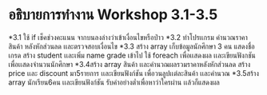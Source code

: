  # อธิบายการทำงาน Workshop 3.1-3.5
*3.1 ใช้ if เช็คช่วงคะแนน จากบนลงล่างว่าเข้าเงื่อนไขหรือป่าว
*3.2 ทำโปรเเกรม คำนวณราคาสินค้า หลังหักส่วนลด เเละตรวจสอบเงื่อนไข 
*3.3 สร้าง array เก็บข้อมูลนักศึกษา 3 คน แสดงชื่อเกรด สร้าง student เเละเพิ่ม name grade เข้าไป ใช้ foreach เพื่อเเสดงผล เเละเขียนฟังกชัน เพื่อเเสดงจำนวนนักศึกษา
*3.4สร้าง array สินค้า เเละคำนวณผลรวมราคาหลังหักส่วนลด สร้าง price เเละ discount มา5รายการ เเละเขียนฟังก์ชัน เพื่อวนลูปเเต่ละสินค้า เเละคำนวณ
*3.5สร้าง array นักเรียน6คน เเละเขียนฟังก์ชัน รับค่าอย่างต่ำเพื่อหาว่าใครผ่าน เเล้วก็แสดงผล 

